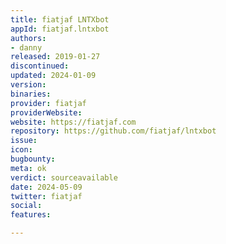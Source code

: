```yaml
---
title: fiatjaf LNTXbot
appId: fiatjaf.lntxbot
authors:
- danny
released: 2019-01-27
discontinued: 
updated: 2024-01-09
version: 
binaries: 
provider: fiatjaf
providerWebsite: 
website: https://fiatjaf.com
repository: https://github.com/fiatjaf/lntxbot
issue: 
icon: 
bugbounty: 
meta: ok
verdict: sourceavailable
date: 2024-05-09
twitter: fiatjaf
social: 
features: 

---
```


